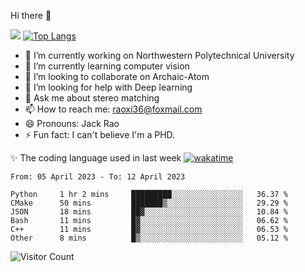 Hi there 👋

![](https://github-readme-stats.vercel.app/api?username=Raohaocheng)
[![Top Langs](https://github-readme-stats.vercel.app/api/top-langs/?username=Raohaocheng&layout=compact)](https://github.com/anuraghazra/github-readme-stats)

- 🔭 I’m currently working on Northwestern Polytechnical University
- 🌱 I’m currently learning computer vision
- 👯 I’m looking to collaborate on Archaic-Atom
- 🤔 I’m looking for help with Deep learning
- 💬 Ask me about stereo matching
- 📫 How to reach me: raoxi36@foxmail.com
- 😄 Pronouns: Jack Rao
- ⚡ Fun fact: I can't believe I'm a PHD.

✨ The coding language used in last week [![wakatime](https://wakatime.com/badge/user/51ec5ec7-4742-4243-9eea-732ade32c0b7.svg)](https://wakatime.com/@51ec5ec7-4742-4243-9eea-732ade32c0b7)
<!--START_SECTION:waka-->

```text
From: 05 April 2023 - To: 12 April 2023

Python     1 hr 2 mins     █████████░░░░░░░░░░░░░░░░   36.37 %
CMake      50 mins         ███████▒░░░░░░░░░░░░░░░░░   29.29 %
JSON       18 mins         ██▓░░░░░░░░░░░░░░░░░░░░░░   10.84 %
Bash       11 mins         █▓░░░░░░░░░░░░░░░░░░░░░░░   06.62 %
C++        11 mins         █▓░░░░░░░░░░░░░░░░░░░░░░░   06.53 %
Other      8 mins          █▒░░░░░░░░░░░░░░░░░░░░░░░   05.12 %
```

<!--END_SECTION:waka-->

![Visitor Count](https://profile-counter.glitch.me/Raohaocheng/count.svg)
